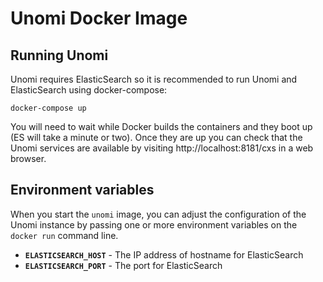 # Unomi Docker Image

## Running Unomi
Unomi requires ElasticSearch so it is recommended to run Unomi and ElasticSearch using docker-compose:
```
docker-compose up
```
You will need to wait while Docker builds the containers and they boot up (ES will take a minute or two). Once they are up you can check that the Unomi services are available by visiting http://localhost:8181/cxs in a web browser.

## Environment variables

When you start the `unomi` image, you can adjust the configuration of the Unomi instance by passing one or more environment variables on the `docker run` command line.

- **`ELASTICSEARCH_HOST`** - The IP address of hostname for ElasticSearch
- **`ELASTICSEARCH_PORT`** - The port for ElasticSearch
